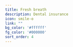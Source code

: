 ```yaml
---
title: Fresh breath
description: Dental insurance
icon: smile-o
link: ""
bg_color: '#ffffff'
fg_color: '#000000'
sort_order: 4
---
```

